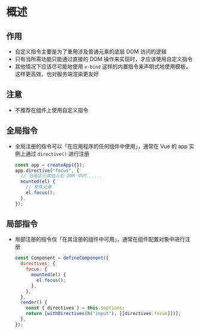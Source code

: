 # 概述

## 作用

+ 自定义指令主要是为了重用涉及普通元素的底层 DOM 访问的逻辑
+ 只有当所需功能只能通过直接的 DOM 操作来实现时，才应该使用自定义指令
+ 其他情况下应该尽可能地使用 `v-bind` 这样的内置指令来声明式地使用模板，这样更高效，也对服务端渲染更友好

## 注意

+ 不推荐在组件上使用自定义指令

## 全局指令

+ 全局注册的指令可以「在应用程序的任何组件中使用」，通常在 Vue 的 app 实例上通过 `directive()` 进行注册

  ```js
  const app = createApp({});
  app.directive("focus", {
    // 当绑定元素插入到 DOM 中时......
    mounted(el) {
      // 聚焦元素
      el.focus();
    },
  });
  ```

## 局部指令

+ 局部注册的指令仅「在其注册的组件中可用」，通常在组件配置对象中进行注册

  ```js
  const Component = defineComponent({
    directives: {
      focus: {
        mounted(el) {
          el.focus();
        },
      },
    },
    render() {
      const { directives } = this.$options;
      return [withDirectives(h("input"), [[directives.focus]])];
    },
  });
  ```
